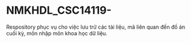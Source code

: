 # NMKHDL_CSC14119-
Respository phục vụ cho việc lưu trữ các tài liệu, mã liên quan đến đồ án cuối kỳ, môn nhập môn khoa học dữ liệu.
